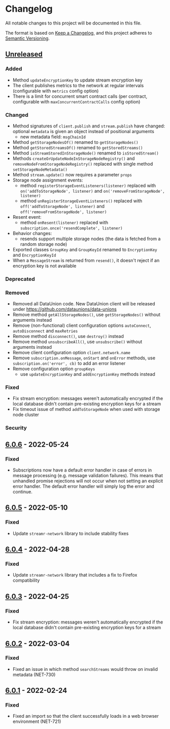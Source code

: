 # Changelog
All notable changes to this project will be documented in this file.

The format is based on [Keep a Changelog](https://keepachangelog.com/en/1.0.0/),
and this project adheres to [Semantic Versioning](https://semver.org/spec/v2.0.0.html).

## [Unreleased]

### Added

- Method `updateEncryptionKey` to update stream encryption key
- The client publishes metrics to the network at regular intervals (configurable with `metrics` config option)
- There is a limit for concurrent smart contract calls (per contract, configurable with `maxConcurrentContractCalls` config option)

### Changed

- Method signatures of `client.publish` and `stream.publish` have changed: optional `metadata` is given an object instead of positional arguments
  - new metadata field: `msgChainId`
- Method `getStorageNodesOf()` renamed to `getStorageNodes()`
- Method `getStoredStreamsOf()` renamed to `getStoredStreams()`
- Method `isStreamStoredInStorageNode()` renamed to `isStoredStream()`
- Methods `createOrUpdateNodeInStorageNodeRegistry()` and `removeNodeFromStorageNodeRegistry()` replaced with single method `setStorageNodeMetadata()`
- Method `stream.update()` now requires a parameter `props`
- Storage node assignment events:
  - method `registerStorageEventListeners(listener)` replaced with `on('addToStorageNode', listener)` and `on('removeFromStorageNode', listener)`
  - method `unRegisterStorageEventListeners()` replaced with `off('addToStorageNode', listener)` and `off('removeFromStorageNode', listener)`
- Resent event:
  - method `onResent(listener)` replaced with `subscription.once('resendComplete', listener)`
- Behavior changes:
  - resends support multiple storage nodes (the data is fetched from a random storage node)
- Exported classes `GroupKey` and `GroupKeyId` renamed to `EncryptionKey` and `EncryptionKeyId`
- When a `MessageStream` is returned from `resend()`, it doesn't reject if an encryption key is not available

### Deprecated

### Removed

- Removed all DataUnion code. New DataUnion client will be released under https://github.com/dataunions/data-unions
- Remove method `getAllStorageNodes()`, use `getStorageNodes()` without arguments instead
- Remove (non-functional) client configuration options `autoConnect`, `autoDisconnect` and `maxRetries`
- Remove method `disconnect()`, use `destroy()` instead
- Remove method `unsubscribeAll()`, use `unsubscribe()` without arguments instead
- Remove client configuration option `client.network.name`
- Remove `subscription.onMessage`, `onStart` and `onError` methods, use `subscription.on('error', cb)` to add an error listener
- Remove configuration option `groupKeys`
  - use `updateEncryptionKey` and `addEncryptionKey` methods instead

### Fixed

- Fix stream encryption: messages weren't automatically encrypted if the local database didn't contain pre-existing encryption keys for a stream
- Fix timeout issue of method `addToStorageNode` when used with storage node cluster

### Security

## [6.0.6] - 2022-05-24

### Fixed

- Subscriptions now have a default error handler in case of errors in message processing (e.g. message validation failures).
  This means that unhandled promise rejections will not occur when not setting an explicit error handler. The default error
  handler will simply log the error and continue.

## [6.0.5] - 2022-05-10

### Fixed

- Update `streamr-network` library to include stability fixes

## [6.0.4] - 2022-04-28

### Fixed
- Update `streamr-network` library that includes a fix to Firefox compatibility

## [6.0.3] - 2022-04-25

### Fixed
- Fix stream encryption: messages weren't automatically encrypted if the local database didn't contain pre-existing encryption keys for a stream

## [6.0.2] - 2022-03-04

### Fixed
- Fixed an issue in which method `searchStreams` would throw on invalid metadata (NET-730)

## [6.0.1] - 2022-02-24

### Fixed
- Fixed an import so that the client successfully loads in a web browser environment (NET-721)

[Unreleased]: https://github.com/streamr-dev/network-monorepo/compare/client/v6.0.6...HEAD
[6.0.6]: https://github.com/streamr-dev/network-monorepo/compare/client/v6.0.5...client/v6.0.6
[6.0.5]: https://github.com/streamr-dev/network-monorepo/compare/client/v6.0.4...client/v6.0.5
[6.0.4]: https://github.com/streamr-dev/network-monorepo/compare/client/v6.0.3...client/v6.0.4
[6.0.3]: https://github.com/streamr-dev/network-monorepo/compare/client/v6.0.2...client/v6.0.3
[6.0.2]: https://github.com/streamr-dev/network-monorepo/compare/client/v6.0.1...client/v6.0.2
[6.0.1]: https://github.com/streamr-dev/network-monorepo/compare/client/v6.0.0...client/v6.0.1
